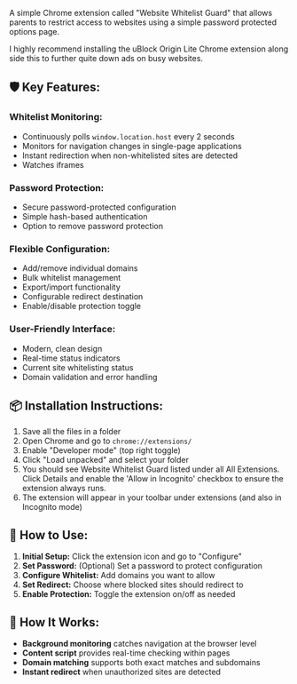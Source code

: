 A simple Chrome extension called "Website Whitelist Guard" that allows parents to restrict access to websites using a simple password protected options page.

I highly recommend installing the uBlock Origin Lite Chrome extension along side this to further quite down ads on busy websites.

## 🛡️ **Key Features:**

### **Whitelist Monitoring:**
- Continuously polls `window.location.host` every 2 seconds
- Monitors for navigation changes in single-page applications
- Instant redirection when non-whitelisted sites are detected
- Watches iframes

### **Password Protection:**
- Secure password-protected configuration
- Simple hash-based authentication
- Option to remove password protection

### **Flexible Configuration:**
- Add/remove individual domains
- Bulk whitelist management
- Export/import functionality
- Configurable redirect destination
- Enable/disable protection toggle

### **User-Friendly Interface:**
- Modern, clean design
- Real-time status indicators
- Current site whitelisting status
- Domain validation and error handling

## 📦 **Installation Instructions:**

1. Save all the files in a folder
2. Open Chrome and go to `chrome://extensions/`
3. Enable "Developer mode" (top right toggle)
4. Click "Load unpacked" and select your folder
5. You should see Website Whitelist Guard listed under all All Extensions. Click Details and enable the 'Allow in Incognito' checkbox to ensure the extension always runs.
6. The extension will appear in your toolbar under extensions (and also in Incognito mode)

## 🚀 **How to Use:**

1. **Initial Setup:** Click the extension icon and go to "Configure"
2. **Set Password:** (Optional) Set a password to protect configuration
3. **Configure Whitelist:** Add domains you want to allow
4. **Set Redirect:** Choose where blocked sites should redirect to
5. **Enable Protection:** Toggle the extension on/off as needed

## 🔄 **How It Works:**

- **Background monitoring** catches navigation at the browser level
- **Content script** provides real-time checking within pages
- **Domain matching** supports both exact matches and subdomains
- **Instant redirect** when unauthorized sites are detected
